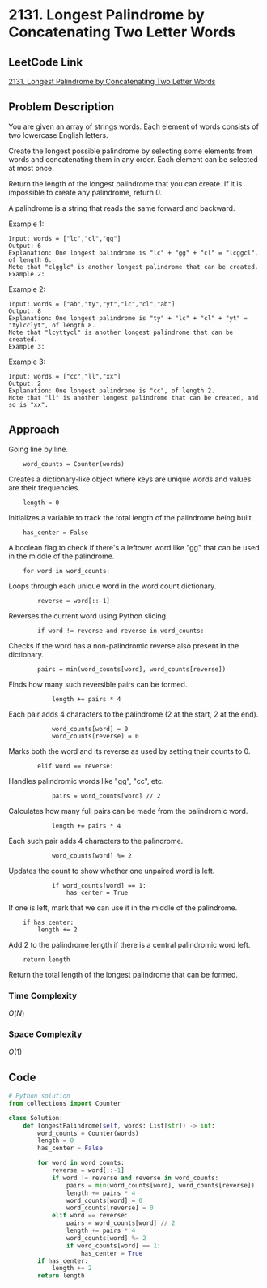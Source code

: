 # 2131. Longest Palindrome by Concatenating Two Letter Words

## LeetCode Link
[2131. Longest Palindrome by Concatenating Two Letter Words](https://leetcode.com/problems/longest-palindrome-by-concatenating-two-letter-words/description/)

## Problem Description
You are given an array of strings words. Each element of words consists of two lowercase English letters.

Create the longest possible palindrome by selecting some elements from words and concatenating them in any order. Each element can be selected at most once.

Return the length of the longest palindrome that you can create. If it is impossible to create any palindrome, return 0.

A palindrome is a string that reads the same forward and backward.

Example 1:  

    Input: words = ["lc","cl","gg"]
    Output: 6
    Explanation: One longest palindrome is "lc" + "gg" + "cl" = "lcggcl", of length 6.
    Note that "clgglc" is another longest palindrome that can be created.
    Example 2:

Example 2:  

    Input: words = ["ab","ty","yt","lc","cl","ab"]
    Output: 8
    Explanation: One longest palindrome is "ty" + "lc" + "cl" + "yt" = "tylcclyt", of length 8.
    Note that "lcyttycl" is another longest palindrome that can be created.
    Example 3:

Example 3:  

    Input: words = ["cc","ll","xx"]
    Output: 2
    Explanation: One longest palindrome is "cc", of length 2.
    Note that "ll" is another longest palindrome that can be created, and so is "xx".

## Approach
Going line by line.  

        word_counts = Counter(words)

Creates a dictionary-like object where keys are unique words and values are their frequencies.  

        length = 0

Initializes a variable to track the total length of the palindrome being built.  

        has_center = False

A boolean flag to check if there's a leftover word like "gg" that can be used in the middle of the palindrome.  

        for word in word_counts:

Loops through each unique word in the word count dictionary.  

            reverse = word[::-1]

Reverses the current word using Python slicing.  

            if word != reverse and reverse in word_counts:

Checks if the word has a non-palindromic reverse also present in the dictionary.  

            pairs = min(word_counts[word], word_counts[reverse])

Finds how many such reversible pairs can be formed.  

                length += pairs * 4

Each pair adds 4 characters to the palindrome (2 at the start, 2 at the end).

                word_counts[word] = 0
                word_counts[reverse] = 0

Marks both the word and its reverse as used by setting their counts to 0.  

            elif word == reverse:

Handles palindromic words like "gg", "cc", etc.  

                pairs = word_counts[word] // 2

Calculates how many full pairs can be made from the palindromic word.  

                length += pairs * 4

Each such pair adds 4 characters to the palindrome.  

                word_counts[word] %= 2 

Updates the count to show whether one unpaired word is left.  

                if word_counts[word] == 1:
                    has_center = True

If one is left, mark that we can use it in the middle of the palindrome.  

        if has_center:
            length += 2

Add 2 to the palindrome length if there is a central palindromic word left.  

        return length

Return the total length of the longest palindrome that can be formed.  

### Time Complexity
$O(N)$ 

### Space Complexity
$O(1)$ 

## Code
```python
# Python solution
from collections import Counter

class Solution:
    def longestPalindrome(self, words: List[str]) -> int:
        word_counts = Counter(words)
        length = 0
        has_center = False

        for word in word_counts:
            reverse = word[::-1]
            if word != reverse and reverse in word_counts:
                pairs = min(word_counts[word], word_counts[reverse])
                length += pairs * 4
                word_counts[word] = 0
                word_counts[reverse] = 0
            elif word == reverse:
                pairs = word_counts[word] // 2
                length += pairs * 4
                word_counts[word] %= 2 
                if word_counts[word] == 1:
                    has_center = True
        if has_center:
            length += 2
        return length